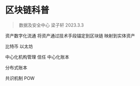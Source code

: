 # 区块链科普

> ​	数据及安全中心	梁子轩	2023.3.3

资产数字化流通  将资产通过技术手段锚定到区块链  映射到实体资产

比特币 以太坊

中心化机构管理  信任  中心化账本

分布式账本 

共识机制 POW
